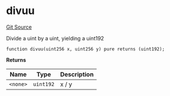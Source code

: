 # divuu
[Git Source](https://github.com/larrythecucumber321/protocol/blob/77d337b8595ba96d069ded321419b36a61984170/contracts/libraries/Fixed.sol)

Divide a uint by a uint, yielding a  uint192


```solidity
function divuu(uint256 x, uint256 y) pure returns (uint192);
```
**Returns**

|Name|Type|Description|
|----|----|-----------|
|`<none>`|`uint192`|x / y|


